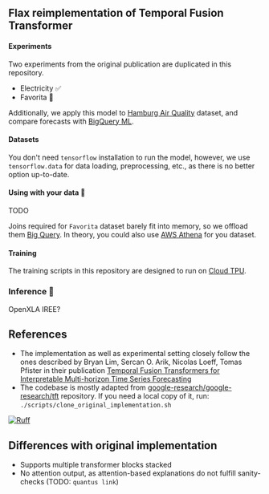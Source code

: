 ## Flax reimplementation of Temporal Fusion Transformer


#### Experiments
Two experiments from the original publication are duplicated in this repository.
- Electricity ✅
- Favorita 🚧

Additionally, we apply this model to [Hamburg Air Quality](https://repos.hcu-hamburg.de/handle/hcu/893) dataset,
and compare forecasts with [BigQuery ML](https://cloud.google.com/bigquery/docs/reference/standard-sql/bigqueryml-syntax-create-time-series).

#### Datasets
You don't need `tensorflow` installation to run the model, however, 
we use `tensorflow.data` for data loading, preprocessing, etc., as there is no better option up-to-date.

#### Using with your data  🚧
TODO

Joins required for `Favorita` dataset barely fit into memory, so we offload them [Big Query](https://cloud.google.com/bigquery/docs).
In theory, you could also use [AWS Athena](https://aws.amazon.com/athena/) for you dataset.

#### Training
The training scripts in this repository are designed to run on [Cloud TPU](https://cloud.google.com/tpu).

### Inference 🚧
OpenXLA IREE?

## References 

- The implementation as well as experimental setting closely follow the ones described by Bryan Lim, Sercan O. Arik,
  Nicolas Loeff, Tomas Pfister
  in their
  publication [Temporal Fusion Transformers for Interpretable Multi-horizon Time Series Forecasting](https://arxiv.org/abs/1912.09363)
- The codebase is mostly adapted
  from [google-research/google-research/tft](https://github.com/google-research/google-research/tree/master/tft)
  repository.
  If you need a local copy of it, run: `./scripts/clone_original_implementation.sh`

[![Ruff](https://img.shields.io/endpoint?url=https://raw.githubusercontent.com/astral-sh/ruff/main/assets/badge/v2.json)](https://github.com/astral-sh/ruff)
## Differences with original implementation
- Supports multiple transformer blocks stacked
- No attention output, as attention-based explanations do not fulfill sanity-checks (TODO: `quantus link`)